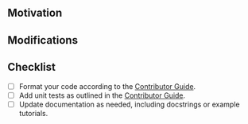 <!-- Thank you for your contribution! We appreciate it. The following guidelines will help improve your pull request and facilitate feedback. If anything is unclear, don't hesitate to submit your pull request and ask the maintainers for assistance. -->

## Motivation

<!-- Explain the purpose of this PR and the goals it aims to achieve. -->

## Modifications

<!-- Describe the changes made in this PR. -->

## Checklist

- [ ] Format your code according to the [Contributor Guide](https://github.com/sgl-project/sglang/blob/main/docs/references/contributor_guide.md).
- [ ] Add unit tests as outlined in the [Contributor Guide](https://github.com/sgl-project/sglang/blob/main/docs/references/contributor_guide.md).
- [ ] Update documentation as needed, including docstrings or example tutorials.
